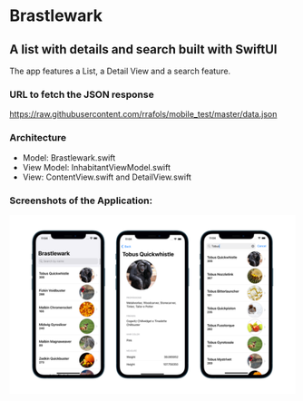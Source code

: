# Brastlewark

## A list with details and search built with SwiftUI

The app features a List, a Detail View and a search feature.

### URL to fetch the JSON response

https://raw.githubusercontent.com/rrafols/mobile_test/master/data.json



### Architecture

- Model: Brastlewark.swift
- View Model: InhabitantViewModel.swift
- View: ContentView.swift and DetailView.swift

### Screenshots of the Application:

![Screenshots](brastlewark_screenshots.png)
